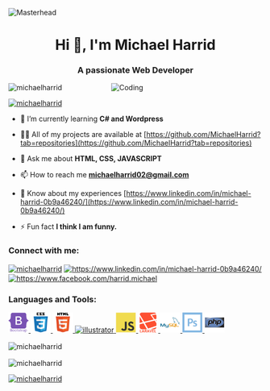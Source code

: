![Masterhead](https://gifimage.net/wp-content/uploads/2018/11/gif-banner-for-website-5.gif)

<h1 align="center">Hi 👋, I'm Michael Harrid</h1>
<h3 align="center">A passionate Web Developer</h3>
<img align="right" src="https://camo.githubusercontent.com/cae12fddd9d6982901d82580bdf321d81fb299141098ca1c2d4891870827bf17/68747470733a2f2f6d69726f2e6d656469756d2e636f6d2f6d61782f313336302f302a37513379765349765f7430696f4a2d5a2e676966" alt="Coding" width="300">

<p align="left"> <img src="https://komarev.com/ghpvc/?username=michaelharrid&label=Profile%20views&color=0e75b6&style=flat" alt="michaelharrid" /> </p>

<p align="left"> <a href="https://twitter.com/michaelharrid" target="blank"><img src="https://img.shields.io/twitter/follow/michaelharrid?logo=twitter&style=for-the-badge" alt="michaelharrid" /></a> </p>

- 🌱 I’m currently learning **C# and Wordpress**

- 👨‍💻 All of my projects are available at [https://github.com/MichaelHarrid?tab=repositories](https://github.com/MichaelHarrid?tab=repositories)

- 💬 Ask me about **HTML, CSS, JAVASCRIPT**

- 📫 How to reach me **michaelharrid02@gmail.com**

- 📄 Know about my experiences [https://www.linkedin.com/in/michael-harrid-0b9a46240/](https://www.linkedin.com/in/michael-harrid-0b9a46240/)

- ⚡ Fun fact **I think I am funny.**

<h3 align="left">Connect with me:</h3>
<p align="left">
<a href="https://twitter.com/michaelharrid" target="blank"><img align="center" src="https://raw.githubusercontent.com/rahuldkjain/github-profile-readme-generator/master/src/images/icons/Social/twitter.svg" alt="michaelharrid" height="30" width="40" /></a>
<a href="https://linkedin.com/in/https://www.linkedin.com/in/michael-harrid-0b9a46240/" target="blank"><img align="center" src="https://raw.githubusercontent.com/rahuldkjain/github-profile-readme-generator/master/src/images/icons/Social/linked-in-alt.svg" alt="https://www.linkedin.com/in/michael-harrid-0b9a46240/" height="30" width="40" /></a>
<a href="https://fb.com/https://www.facebook.com/harrid.michael" target="blank"><img align="center" src="https://raw.githubusercontent.com/rahuldkjain/github-profile-readme-generator/master/src/images/icons/Social/facebook.svg" alt="https://www.facebook.com/harrid.michael" height="30" width="40" /></a>
</p>

<h3 align="left">Languages and Tools:</h3>
<p align="left"> <a href="https://getbootstrap.com" target="_blank" rel="noreferrer"> <img src="https://raw.githubusercontent.com/devicons/devicon/master/icons/bootstrap/bootstrap-plain-wordmark.svg" alt="bootstrap" width="40" height="40"/> </a>
<a href="https://www.w3schools.com/css/" target="_blank" rel="noreferrer"> <img src="https://raw.githubusercontent.com/devicons/devicon/master/icons/css3/css3-original-wordmark.svg" alt="css3" width="40" height="40"/> </a> <a href="https://www.w3.org/html/" target="_blank" rel="noreferrer"> <img src="https://raw.githubusercontent.com/devicons/devicon/master/icons/html5/html5-original-wordmark.svg" alt="html5" width="40" height="40"/> </a> <a href="https://www.adobe.com/in/products/illustrator.html" target="_blank" rel="noreferrer"> <img src="https://www.vectorlogo.zone/logos/adobe_illustrator/adobe_illustrator-icon.svg" alt="illustrator" width="40" height="40"/> </a> <a href="https://developer.mozilla.org/en-US/docs/Web/JavaScript" target="_blank" rel="noreferrer"> <img src="https://raw.githubusercontent.com/devicons/devicon/master/icons/javascript/javascript-original.svg" alt="javascript" width="40" height="40"/> </a> <a href="https://laravel.com/" target="_blank" rel="noreferrer"> <img src="https://raw.githubusercontent.com/devicons/devicon/master/icons/laravel/laravel-plain-wordmark.svg" alt="laravel" width="40" height="40"/> </a> <a href="https://www.mysql.com/" target="_blank" rel="noreferrer"> <img src="https://raw.githubusercontent.com/devicons/devicon/master/icons/mysql/mysql-original-wordmark.svg" alt="mysql" width="40" height="40"/> </a> <a href="https://www.photoshop.com/en" target="_blank" rel="noreferrer"> <img src="https://raw.githubusercontent.com/devicons/devicon/master/icons/photoshop/photoshop-line.svg" alt="photoshop" width="40" height="40"/> </a> <a href="https://www.php.net" target="_blank" rel="noreferrer"> <img src="https://raw.githubusercontent.com/devicons/devicon/master/icons/php/php-original.svg" alt="php" width="40" height="40"/> </a> </p>

<p><img align="center" src="https://github-readme-stats.vercel.app/api/top-langs?username=michaelharrid&show_icons=true&locale=en&layout=compact" alt="michaelharrid" /></p>

<p><img align="center" src="https://github-readme-streak-stats.herokuapp.com/?user=michaelharrid&" alt="michaelharrid" /></p>

<p align="left"> <a href="https://github.com/ryo-ma/github-profile-trophy"><img src="https://github-profile-trophy.vercel.app/?username=michaelharrid" alt="michaelharrid" /></a> </p>
